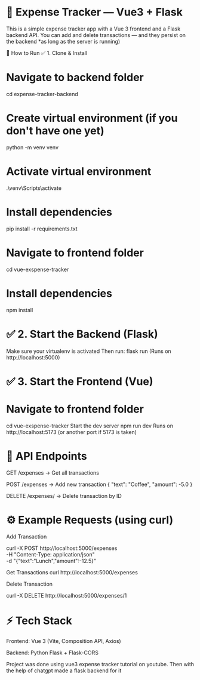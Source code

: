 # 📒 Expense Tracker — Vue3 + Flask
This is a simple expense tracker app with a Vue 3 frontend and a Flask backend API.
You can add and delete transactions — and they persist on the backend *as long as the server is running)

🚀 How to Run
✅ 1. Clone & Install

# Navigate to backend folder
cd expense-tracker-backend

# Create virtual environment (if you don't have one yet)
python -m venv venv

# Activate virtual environment
.\venv\Scripts\activate

# Install dependencies
pip install -r requirements.txt

# Navigate to frontend folder
cd vue-exspense-tracker

# Install dependencies
npm install


# ✅ 2. Start the Backend (Flask)

Make sure your virtualenv is activated
Then run:
flask run (Runs on http://localhost:5000)

# ✅ 3. Start the Frontend (Vue)

# Navigate to frontend folder
cd vue-exspense-tracker
Start the dev server
npm run dev
Runs on http://localhost:5173 (or another port if 5173 is taken)

# 📡 API Endpoints
GET /expenses → Get all transactions

POST /expenses → Add new transaction
{
  "text": "Coffee",
  "amount": -5.0
}

DELETE /expenses/<id> → Delete transaction by ID

# ⚙️ Example Requests (using curl)
Add Transaction

curl -X POST http://localhost:5000/expenses \
     -H "Content-Type: application/json" \
     -d "{\"text\":\"Lunch\",\"amount\":-12.5}"

     
Get Transactions
curl http://localhost:5000/expenses


Delete Transaction

curl -X DELETE http://localhost:5000/expenses/1



# ⚡ Tech Stack
Frontend: Vue 3 (Vite, Composition API, Axios)

Backend: Python Flask + Flask-CORS


Project was done using vue3 expense tracker tutorial on youtube. Then with the help of chatgpt made a flask backend for it
